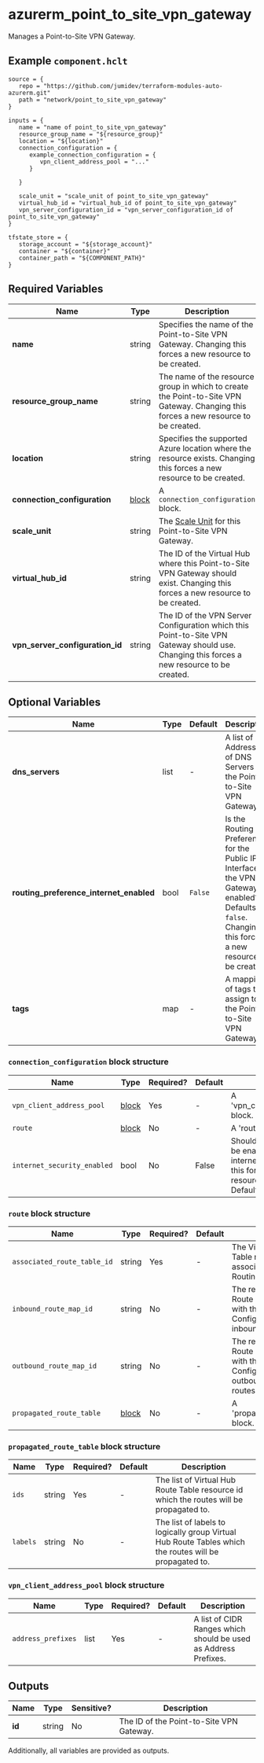 # azurerm_point_to_site_vpn_gateway

Manages a Point-to-Site VPN Gateway.

## Example `component.hclt`

```hcl
source = {
   repo = "https://github.com/jumidev/terraform-modules-auto-azurerm.git" 
   path = "network/point_to_site_vpn_gateway" 
}

inputs = {
   name = "name of point_to_site_vpn_gateway" 
   resource_group_name = "${resource_group}" 
   location = "${location}" 
   connection_configuration = {
      example_connection_configuration = {
         vpn_client_address_pool = "..."   
      }
  
   }
 
   scale_unit = "scale_unit of point_to_site_vpn_gateway" 
   virtual_hub_id = "virtual_hub_id of point_to_site_vpn_gateway" 
   vpn_server_configuration_id = "vpn_server_configuration_id of point_to_site_vpn_gateway" 
}

tfstate_store = {
   storage_account = "${storage_account}" 
   container = "${container}" 
   container_path = "${COMPONENT_PATH}" 
}

```

## Required Variables

| Name | Type |  Description |
| ---- | --------- |  ----------- |
| **name** | string |  Specifies the name of the Point-to-Site VPN Gateway. Changing this forces a new resource to be created. | 
| **resource_group_name** | string |  The name of the resource group in which to create the Point-to-Site VPN Gateway. Changing this forces a new resource to be created. | 
| **location** | string |  Specifies the supported Azure location where the resource exists. Changing this forces a new resource to be created. | 
| **connection_configuration** | [block](#connection_configuration-block-structure) |  A `connection_configuration` block. | 
| **scale_unit** | string |  The [Scale Unit](https://docs.microsoft.com/azure/virtual-wan/virtual-wan-faq#what-is-a-virtual-wan-gateway-scale-unit) for this Point-to-Site VPN Gateway. | 
| **virtual_hub_id** | string |  The ID of the Virtual Hub where this Point-to-Site VPN Gateway should exist. Changing this forces a new resource to be created. | 
| **vpn_server_configuration_id** | string |  The ID of the VPN Server Configuration which this Point-to-Site VPN Gateway should use. Changing this forces a new resource to be created. | 

## Optional Variables

| Name | Type |  Default  |  Description |
| ---- | --------- |  ----------- | ----------- |
| **dns_servers** | list |  -  |  A list of IP Addresses of DNS Servers for the Point-to-Site VPN Gateway. | 
| **routing_preference_internet_enabled** | bool |  `False`  |  Is the Routing Preference for the Public IP Interface of the VPN Gateway enabled? Defaults to `false`. Changing this forces a new resource to be created. | 
| **tags** | map |  -  |  A mapping of tags to assign to the Point-to-Site VPN Gateway. | 

### `connection_configuration` block structure

| Name | Type | Required? | Default | Description |
| ---- | ---- | --------- | ------- | ----------- |
| `vpn_client_address_pool` | [block](#connection_configuration-block-structure) | Yes | - | A 'vpn_client_address_pool' block. |
| `route` | [block](#connection_configuration-block-structure) | No | - | A 'route' block. |
| `internet_security_enabled` | bool | No | False | Should Internet Security be enabled to secure internet traffic? Changing this forces a new resource to be created. Defaults to 'false'. |

### `route` block structure

| Name | Type | Required? | Default | Description |
| ---- | ---- | --------- | ------- | ----------- |
| `associated_route_table_id` | string | Yes | - | The Virtual Hub Route Table resource id associated with this Routing Configuration. |
| `inbound_route_map_id` | string | No | - | The resource ID of the Route Map associated with this Routing Configuration for inbound learned routes. |
| `outbound_route_map_id` | string | No | - | The resource ID of the Route Map associated with this Routing Configuration for outbound advertised routes. |
| `propagated_route_table` | [block](#route-block-structure) | No | - | A 'propagated_route_table' block. |

### `propagated_route_table` block structure

| Name | Type | Required? | Default | Description |
| ---- | ---- | --------- | ------- | ----------- |
| `ids` | string | Yes | - | The list of Virtual Hub Route Table resource id which the routes will be propagated to. |
| `labels` | string | No | - | The list of labels to logically group Virtual Hub Route Tables which the routes will be propagated to. |

### `vpn_client_address_pool` block structure

| Name | Type | Required? | Default | Description |
| ---- | ---- | --------- | ------- | ----------- |
| `address_prefixes` | list | Yes | - | A list of CIDR Ranges which should be used as Address Prefixes. |



## Outputs

| Name | Type | Sensitive? | Description |
| ---- | ---- | --------- | --------- |
| **id** | string | No  | The ID of the Point-to-Site VPN Gateway. | 

Additionally, all variables are provided as outputs.

